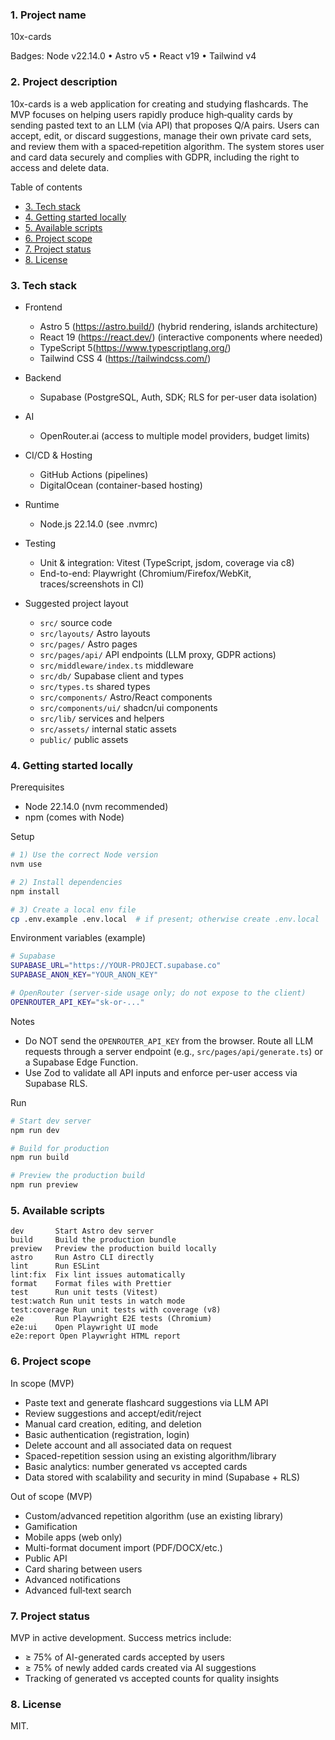### 1. Project name

10x-cards

Badges: Node v22.14.0 • Astro v5 • React v19 • Tailwind v4

### 2. Project description

10x-cards is a web application for creating and studying flashcards. The MVP focuses on helping users rapidly produce high‑quality cards by sending pasted text to an LLM (via API) that proposes Q/A pairs. Users can accept, edit, or discard suggestions, manage their own private card sets, and review them with a spaced‑repetition algorithm. The system stores user and card data securely and complies with GDPR, including the right to access and delete data.

Table of contents
- [3. Tech stack](#3-tech-stack)
- [4. Getting started locally](#4-getting-started-locally)
- [5. Available scripts](#5-available-scripts)
- [6. Project scope](#6-project-scope)
- [7. Project status](#7-project-status)
- [8. License](#8-license)

### 3. Tech stack

- Frontend
  - Astro 5 (https://astro.build/) (hybrid rendering, islands architecture)
  - React 19 (https://react.dev/) (interactive components where needed)
  - TypeScript 5(https://www.typescriptlang.org/)
  - Tailwind CSS 4 (https://tailwindcss.com/)
  
- Backend
  - Supabase (PostgreSQL, Auth, SDK; RLS for per-user data isolation)
- AI
  - OpenRouter.ai (access to multiple model providers, budget limits)
- CI/CD & Hosting
  - GitHub Actions (pipelines)
  - DigitalOcean (container-based hosting)
- Runtime
  - Node.js 22.14.0 (see .nvmrc)
  
- Testing
  - Unit & integration: Vitest (TypeScript, jsdom, coverage via c8)
  - End-to-end: Playwright (Chromium/Firefox/WebKit, traces/screenshots in CI)
  
- Suggested project layout
  - `src/` source code
  - `src/layouts/` Astro layouts
  - `src/pages/` Astro pages
  - `src/pages/api/` API endpoints (LLM proxy, GDPR actions)
  - `src/middleware/index.ts` middleware
  - `src/db/` Supabase client and types
  - `src/types.ts` shared types
  - `src/components/` Astro/React components
  - `src/components/ui/` shadcn/ui components
  - `src/lib/` services and helpers
  - `src/assets/` internal static assets
  - `public/` public assets

### 4. Getting started locally

Prerequisites
- Node 22.14.0 (nvm recommended)
- npm (comes with Node)

Setup
```bash
# 1) Use the correct Node version
nvm use

# 2) Install dependencies
npm install

# 3) Create a local env file
cp .env.example .env.local  # if present; otherwise create .env.local
```

Environment variables (example)
```bash
# Supabase
SUPABASE_URL="https://YOUR-PROJECT.supabase.co"
SUPABASE_ANON_KEY="YOUR_ANON_KEY"

# OpenRouter (server-side usage only; do not expose to the client)
OPENROUTER_API_KEY="sk-or-..."
```

Notes
- Do NOT send the `OPENROUTER_API_KEY` from the browser. Route all LLM requests through a server endpoint (e.g., `src/pages/api/generate.ts`) or a Supabase Edge Function.
- Use Zod to validate all API inputs and enforce per-user access via Supabase RLS.

Run
```bash
# Start dev server
npm run dev

# Build for production
npm run build

# Preview the production build
npm run preview
```

### 5. Available scripts

```text
dev       Start Astro dev server
build     Build the production bundle
preview   Preview the production build locally
astro     Run Astro CLI directly
lint      Run ESLint
lint:fix  Fix lint issues automatically
format    Format files with Prettier
test      Run unit tests (Vitest)
test:watch Run unit tests in watch mode
test:coverage Run unit tests with coverage (v8)
e2e       Run Playwright E2E tests (Chromium)
e2e:ui    Open Playwright UI mode
e2e:report Open Playwright HTML report
```

### 6. Project scope

In scope (MVP)
- Paste text and generate flashcard suggestions via LLM API
- Review suggestions and accept/edit/reject
- Manual card creation, editing, and deletion
- Basic authentication (registration, login)
- Delete account and all associated data on request
- Spaced-repetition session using an existing algorithm/library
- Basic analytics: number generated vs accepted cards
- Data stored with scalability and security in mind (Supabase + RLS)

Out of scope (MVP)
- Custom/advanced repetition algorithm (use an existing library)
- Gamification
- Mobile apps (web only)
- Multi-format document import (PDF/DOCX/etc.)
- Public API
- Card sharing between users
- Advanced notifications
- Advanced full‑text search

### 7. Project status

MVP in active development. Success metrics include:
- ≥ 75% of AI-generated cards accepted by users
- ≥ 75% of newly added cards created via AI suggestions
- Tracking of generated vs accepted counts for quality insights

### 8. License

MIT.

